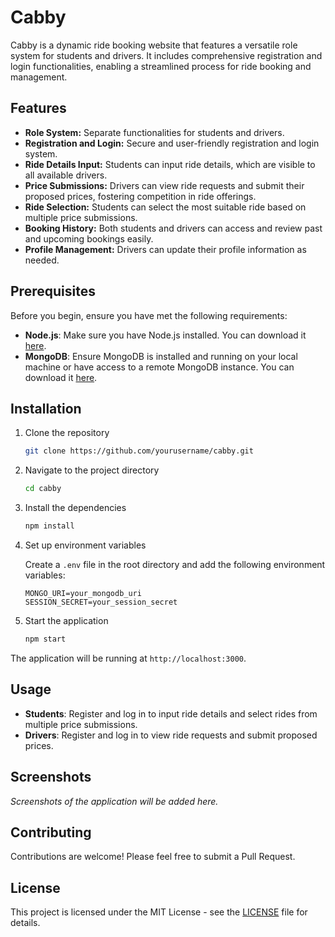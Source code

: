 # Cabby

Cabby is a dynamic ride booking website that features a versatile role system for students and drivers. It includes comprehensive registration and login functionalities, enabling a streamlined process for ride booking and management.

## Features

- **Role System:** Separate functionalities for students and drivers.
- **Registration and Login:** Secure and user-friendly registration and login system.
- **Ride Details Input:** Students can input ride details, which are visible to all available drivers.
- **Price Submissions:** Drivers can view ride requests and submit their proposed prices, fostering competition in ride offerings.
- **Ride Selection:** Students can select the most suitable ride based on multiple price submissions.
- **Booking History:** Both students and drivers can access and review past and upcoming bookings easily.
- **Profile Management:** Drivers can update their profile information as needed.

## Prerequisites

Before you begin, ensure you have met the following requirements:

- **Node.js**: Make sure you have Node.js installed. You can download it [here](https://nodejs.org/).
- **MongoDB**: Ensure MongoDB is installed and running on your local machine or have access to a remote MongoDB instance. You can download it [here](https://www.mongodb.com/).

## Installation

1. Clone the repository
    ```sh
    git clone https://github.com/yourusername/cabby.git
    ```
2. Navigate to the project directory
    ```sh
    cd cabby
    ```
3. Install the dependencies
    ```sh
    npm install
    ```
4. Set up environment variables

    Create a `.env` file in the root directory and add the following environment variables:
    ```
    MONGO_URI=your_mongodb_uri
    SESSION_SECRET=your_session_secret
    ```

5. Start the application
    ```sh
    npm start
    ```

The application will be running at `http://localhost:3000`.

## Usage

- **Students**: Register and log in to input ride details and select rides from multiple price submissions.
- **Drivers**: Register and log in to view ride requests and submit proposed prices.

## Screenshots

*Screenshots of the application will be added here.*

## Contributing

Contributions are welcome! Please feel free to submit a Pull Request.

## License

This project is licensed under the MIT License - see the [LICENSE](LICENSE) file for details.
